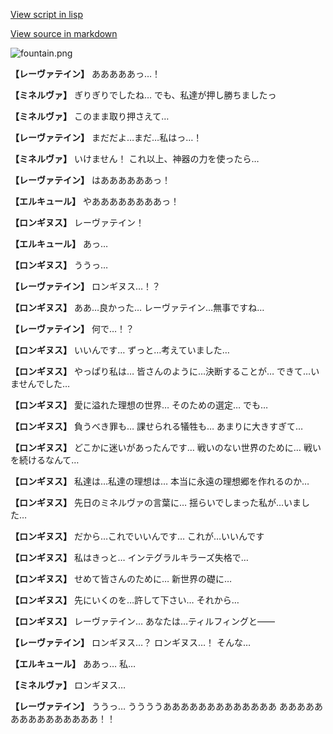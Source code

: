[View script in lisp](../scripts/210122063.txt)

[View source in markdown](210122063.md)

![fountain.png](../images/backgrounds/fountain.png)

**【レーヴァテイン】**
あああああっ…！

**【ミネルヴァ】**
ぎりぎりでしたね…
でも、私達が押し勝ちましたっ

**【ミネルヴァ】**
このまま取り押さえて…

**【レーヴァテイン】**
まだだよ…まだ…私はっ…！

**【ミネルヴァ】**
いけません！
これ以上、神器の力を使ったら…

**【レーヴァテイン】**
はああああああっ！

**【エルキュール】**
やああああああああっ！

**【ロンギヌス】**
レーヴァテイン！

**【エルキュール】**
あっ…

**【ロンギヌス】**
ううっ…

**【レーヴァテイン】**
ロンギヌス…！？

**【ロンギヌス】**
ああ…良かった…
レーヴァテイン…無事ですね…

**【レーヴァテイン】**
何で…！？

**【ロンギヌス】**
いいんです…
ずっと…考えていました…

**【ロンギヌス】**
やっぱり私は…
皆さんのように…決断することが…
できて…いませんでした…

**【ロンギヌス】**
愛に溢れた理想の世界…
そのための選定…
でも…

**【ロンギヌス】**
負うべき罪も…
課せられる犠牲も…
あまりに大きすぎて…

**【ロンギヌス】**
どこかに迷いがあったんです…
戦いのない世界のために…
戦いを続けるなんて…

**【ロンギヌス】**
私達は…私達の理想は…
本当に永遠の理想郷を作れるのか…

**【ロンギヌス】**
先日のミネルヴァの言葉に…
揺らいでしまった私が…いました…

**【ロンギヌス】**
だから…これでいいんです…
これが…いいんです

**【ロンギヌス】**
私はきっと…
インテグラルキラーズ失格で…

**【ロンギヌス】**
せめて皆さんのために…
新世界の礎に…

**【ロンギヌス】**
先にいくのを…許して下さい…
それから…

**【ロンギヌス】**
レーヴァテイン…
あなたは…ティルフィングと――

**【レーヴァテイン】**
ロンギヌス…？
ロンギヌス…！
そんな…

**【エルキュール】**
ああっ…
私…

**【ミネルヴァ】**
ロンギヌス…

**【レーヴァテイン】**
ううっ…
ううううあああああああああああああ
あああああああああああああああ！！